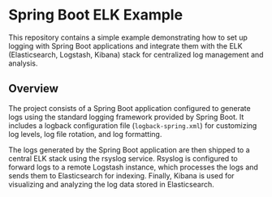 # Spring Boot ELK Example

This repository contains a simple example demonstrating how to set up logging with Spring Boot applications and integrate them with the ELK (Elasticsearch, Logstash, Kibana) stack for centralized log management and analysis.

## Overview

The project consists of a Spring Boot application configured to generate logs using the standard logging framework provided by Spring Boot. It includes a logback configuration file (`logback-spring.xml`) for customizing log levels, log file rotation, and log formatting.

The logs generated by the Spring Boot application are then shipped to a central ELK stack using the rsyslog service. Rsyslog is configured to forward logs to a remote Logstash instance, which processes the logs and sends them to Elasticsearch for indexing. Finally, Kibana is used for visualizing and analyzing the log data stored in Elasticsearch.

